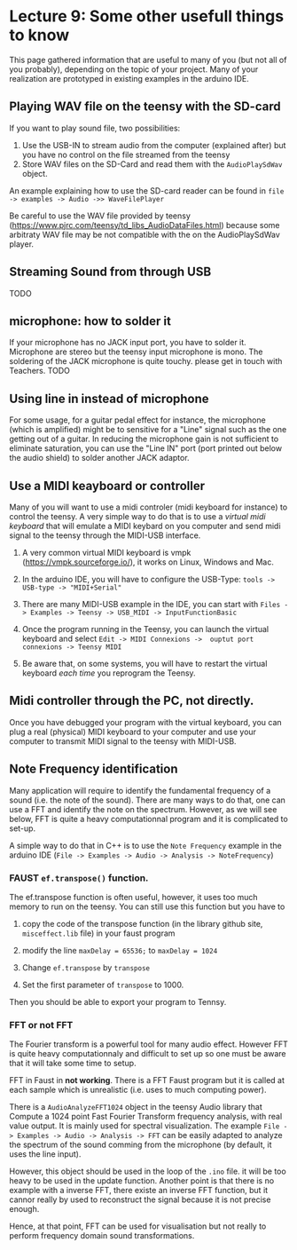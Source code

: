 # Lecture 9: Some other usefull things to know

This page gathered information that are useful to many of you (but not all of you probably), depending on the topic of your project. Many of your realization are prototyped in existing examples in the arduino IDE.

## Playing WAV file on the teensy with the SD-card
If you want to play sound file, two possibilities:

1. Use the USB-IN to stream audio from the computer (explained after) but you have no control on the file streamed from the teensy
2. Store WAV files on the SD-Card and read them with the `AudioPlaySdWav` object.

An example explaining how to use the SD-card reader  can be found in `file -> examples -> Audio ->> WaveFilePlayer` 

Be careful to use the WAV file provided by teensy (https://www.pjrc.com/teensy/td_libs_AudioDataFiles.html) because some arbitraty WAV file may be not compatible with the on the AudioPlaySdWav player.

## Streaming Sound from through USB
TODO

## microphone: how to solder it
If your microphone has no JACK input port, you have to solder it. Microphone are stereo but the teensy input microphone is mono. The soldering of the JACK microphone is quite touchy. please get in touch with Teachers.
TODO

## Using line in instead of microphone
For some usage, for a guitar pedal effect for instance, the microphone (which is amplified) might be to sensitive for a "Line" signal such as the one getting out of a guitar. In reducing the microphone gain is not sufficient to eliminate saturation, you can use the "Line IN" port (port printed out below the audio shield) to solder another JACK adaptor.



## Use a MIDI keayboard or controller
Many of you will want to use a midi controler (midi keyboard for instance) to control the teensy. A very simple way to do that is to use a *virtual midi keyboard* that will emulate a MIDI keybard on you computer and send midi signal to the teensy through the MIDI-USB interface.

1. A very common virtual MIDI keyboard is vmpk (https://vmpk.sourceforge.io/), it works on Linux, Windows and Mac.

2. In the arduino IDE, you will have to configure the USB-Type: `tools -> USB-type -> "MIDI+Serial"`

3. There are many MIDI-USB example in the IDE, you can start with `Files -> Examples -> Teensy -> USB_MIDI -> InputFunctionBasic`

4. Once the program running in the Teensy, you can launch the virtual keyboard  and select `Edit -> MIDI Connexions ->  ouptut port connexions -> Teensy MIDI`

5. Be aware that, on some systems, you will have to restart the virtual keyboard *each time* you reprogram the Teensy.

## Midi controller through the PC, not directly.
Once you have debugged your program with the virtual keyboard, you can plug a real (physical) MIDI keyboard to your computer and use your computer to transmit MIDI signal to the teensy with MIDI-USB. 

## Note Frequency identification
Many application will require to identify the fundamental frequency of a sound (i.e. the note of the sound). There are many ways to do that, one can use a FFT and identify the note on the spectrum. However, as we will see below, FFT is quite a heavy computationnal program and it is complicated to set-up.

A simple way to do that in C++ is to use the `Note Frequency` example in the arduino IDE (`File -> Examples -> Audio -> Analysis -> NoteFrequency`)

### FAUST `ef.transpose()` function.
The ef.transpose function is often useful, however, it uses too much memory to run on the teensy. You can still use this function but you have to

1. copy the code of the transpose function (in the library github site, `misceffect.lib` file) in your faust program

2. modify the line `maxDelay = 65536;` to `maxDelay = 1024`

3. Change `ef.transpose` by `transpose`

4. Set the first parameter of `transpose` to 1000.

Then you should be able to export your program to Tennsy.

### FFT or not FFT
The Fourier transform is a powerful tool for many audio effect. However FFT is quite heavy computationnaly and difficult to set up so one must be aware that it will take some time to setup.

FFT in Faust in **not working**. There is a FFT Faust program but it is called at each sample which is unrealistic (i.e. uses to much computing power).

There is a  `AudioAnalyzeFFT1024` object in the teensy Audio library that  Compute a 1024 point Fast Fourier Transform  frequency analysis, with real value output. It is mainly used for spectral visualization. The example `File -> Examples -> Audio -> Analysis -> FFT` can be easily adapted to analyze the spectrum of the sound comming from the microphone (by default, it uses the line input).

However, this object should be used in the loop of the `.ino` file. it will be too heavy to be used in the update function. Another point is that there is no example with a inverse FFT, there existe an inverse FFT function, but it cannor really by used to reconstruct the signal because it is not precise enough.

Hence, at that point, FFT can be used for visualisation but not really to perform frequency domain sound transformations.

